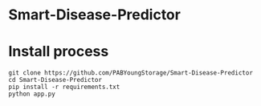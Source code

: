 # Smart-Disease-Predictor

# Install process

```
git clone https://github.com/PABYoungStorage/Smart-Disease-Predictor
cd Smart-Disease-Predictor
pip install -r requirements.txt
python app.py
```
